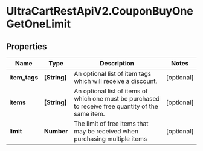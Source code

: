 # UltraCartRestApiV2.CouponBuyOneGetOneLimit

## Properties
Name | Type | Description | Notes
------------ | ------------- | ------------- | -------------
**item_tags** | **[String]** | An optional list of item tags which will receive a discount. | [optional] 
**items** | **[String]** | An optional list of items of which one must be purchased to receive free quantity of the same item. | [optional] 
**limit** | **Number** | The limit of free items that may be received when purchasing multiple items | [optional] 


